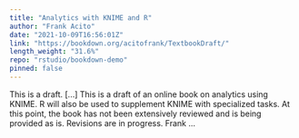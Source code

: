 ```yaml
---
title: "Analytics with KNIME and R"
author: "Frank Acito"
date: "2021-10-09T16:56:01Z"
link: "https://bookdown.org/acitofrank/TextbookDraft/"
length_weight: "31.6%"
repo: "rstudio/bookdown-demo"
pinned: false
---
```


This is a draft. [...] This is a draft of an online book on analytics using KNIME. R will also be used to supplement KNIME with specialized tasks. At this point, the book has not been extensively reviewed and is being provided as is. Revisions are in progress. Frank ...

